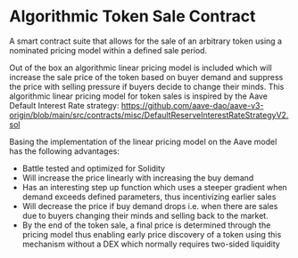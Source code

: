 # Algorithmic Token Sale Contract

A smart contract suite that allows for the sale of an arbitrary token using a nominated pricing model within a defined sale period. 

Out of the box an algorithmic linear pricing model is included which will increase the sale price of the token based on buyer demand and suppress the price with selling pressure if buyers decide to change their minds. This algorithmic linear pricing model for token sales is inspired by the Aave Default Interest Rate strategy: https://github.com/aave-dao/aave-v3-origin/blob/main/src/contracts/misc/DefaultReserveInterestRateStrategyV2.sol

Basing the implementation of the linear pricing model on the Aave model has the following advantages:
- Battle tested and optimized for Solidity
- Will increase the price linearly with increasing the buy demand
- Has an interesting step up function which uses a steeper gradient when demand exceeds defined parameters, thus incentivizing earlier sales
- Will decrease the price if buy demand drops i.e. when there are sales due to buyers changing their minds and selling back to the market. 
- By the end of the token sale, a final price is determined through the pricing model thus enabling early price discovery of a token using this mechanism without a DEX which normally requires two-sided liquidity

